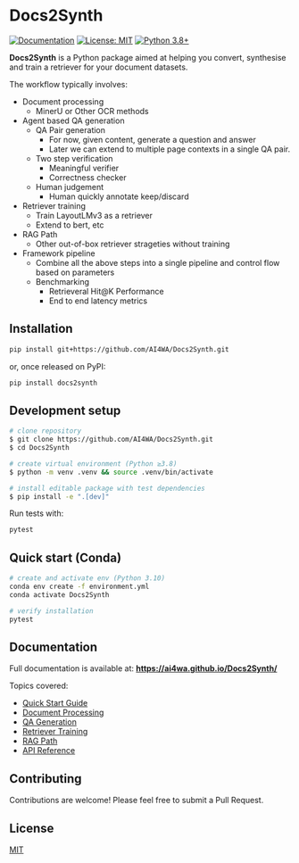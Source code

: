 # Docs2Synth

[![Documentation](https://img.shields.io/badge/docs-mkdocs-blue.svg)](https://ai4wa.github.io/Docs2Synth/)
[![License: MIT](https://img.shields.io/badge/License-MIT-yellow.svg)](https://opensource.org/licenses/MIT)
[![Python 3.8+](https://img.shields.io/badge/python-3.8+-blue.svg)](https://www.python.org/downloads/)

**Docs2Synth** is a Python package aimed at helping you convert, synthesise and train a retriever for your document datasets.

The workflow typically involves:

- Document processing
  - MinerU or Other OCR methods
- Agent based QA generation
  - QA Pair generation
    - For now, given content, generate a question and answer
    - Later we can extend to multiple page contexts in a single QA pair.
  - Two step verification
    - Meaningful verifier
    - Correctness checker
  - Human judgement
    - Human quickly annotate keep/discard
- Retriever training
  - Train LayoutLMv3 as a retriever
  - Extend to bert, etc
- RAG Path
  - Other out-of-box retriever strageties without training
- Framework pipeline
  - Combine all the above steps into a single pipeline and control flow based on parameters
  - Benchmarking
    - Retrieveral Hit@K Performance
    - End to end latency metrics

## Installation

```bash
pip install git+https://github.com/AI4WA/Docs2Synth.git
```

or, once released on PyPI:

```bash
pip install docs2synth
```

## Development setup

```bash
# clone repository
$ git clone https://github.com/AI4WA/Docs2Synth.git
$ cd Docs2Synth

# create virtual environment (Python ≥3.8)
$ python -m venv .venv && source .venv/bin/activate

# install editable package with test dependencies
$ pip install -e ".[dev]"
```

Run tests with:

```bash
pytest
```

## Quick start (Conda)

```bash
# create and activate env (Python 3.10)
conda env create -f environment.yml
conda activate Docs2Synth

# verify installation
pytest
```

## Documentation

Full documentation is available at: **https://ai4wa.github.io/Docs2Synth/**

Topics covered:
- [Quick Start Guide](https://ai4wa.github.io/Docs2Synth/)
- [Document Processing](https://ai4wa.github.io/Docs2Synth/workflow/document-processing/)
- [QA Generation](https://ai4wa.github.io/Docs2Synth/workflow/qa-generation/)
- [Retriever Training](https://ai4wa.github.io/Docs2Synth/workflow/retriever-training/)
- [RAG Path](https://ai4wa.github.io/Docs2Synth/workflow/rag-path/)
- [API Reference](https://ai4wa.github.io/Docs2Synth/api-reference/)

## Contributing

Contributions are welcome! Please feel free to submit a Pull Request.

## License

[MIT](LICENSE)
